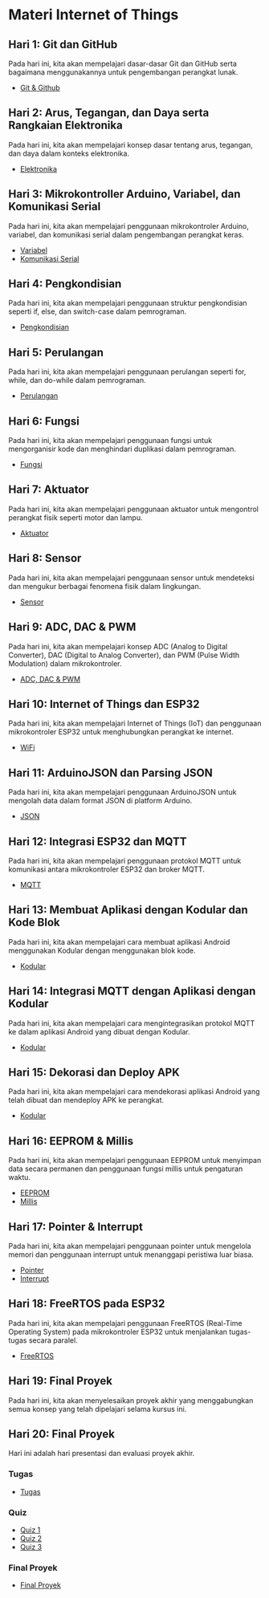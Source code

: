 # Materi Internet of Things

## Hari 1: Git dan GitHub
Pada hari ini, kita akan mempelajari dasar-dasar Git dan GitHub serta bagaimana menggunakannya untuk pengembangan perangkat lunak.

<ul>
<li><a href="https://github.com/Muhammad-Ikhwan-Fathulloh/Bootcamp-Internet-of-Things/tree/main/Git%26Github">Git & Github</a></li>
</ul>

## Hari 2: Arus, Tegangan, dan Daya serta Rangkaian Elektronika
Pada hari ini, kita akan mempelajari konsep dasar tentang arus, tegangan, dan daya dalam konteks elektronika.

<ul>
<li><a href="https://github.com/Muhammad-Ikhwan-Fathulloh/Bootcamp-Internet-of-Things/tree/main/Elektronika">Elektronika</a></li>
</ul>

## Hari 3: Mikrokontroller Arduino, Variabel, dan Komunikasi Serial
Pada hari ini, kita akan mempelajari penggunaan mikrokontroler Arduino, variabel, dan komunikasi serial dalam pengembangan perangkat keras.

<ul>
<li><a href="https://github.com/Muhammad-Ikhwan-Fathulloh/Bootcamp-Internet-of-Things/tree/main/Mikrokontroller/Variabel">Variabel</a></li>
<li><a href="https://github.com/Muhammad-Ikhwan-Fathulloh/Bootcamp-Internet-of-Things/tree/main/Mikrokontroller/KomunikasiSerial">Komunikasi Serial</a></li>
</ul>

## Hari 4: Pengkondisian
Pada hari ini, kita akan mempelajari penggunaan struktur pengkondisian seperti if, else, dan switch-case dalam pemrograman.

<ul>
<li><a href="https://github.com/Muhammad-Ikhwan-Fathulloh/Bootcamp-Internet-of-Things/tree/main/Mikrokontroller/Pengkondisian">Pengkondisian</a></li>
</ul>

## Hari 5: Perulangan
Pada hari ini, kita akan mempelajari penggunaan perulangan seperti for, while, dan do-while dalam pemrograman.

<ul>
<li><a href="https://github.com/Muhammad-Ikhwan-Fathulloh/Bootcamp-Internet-of-Things/tree/main/Mikrokontroller/Perulangan">Perulangan</a></li>
</ul>

## Hari 6: Fungsi
Pada hari ini, kita akan mempelajari penggunaan fungsi untuk mengorganisir kode dan menghindari duplikasi dalam pemrograman.

<ul>
<li><a href="https://github.com/Muhammad-Ikhwan-Fathulloh/Bootcamp-Internet-of-Things/tree/main/Mikrokontroller/Fungsi">Fungsi</a></li>
</ul>

## Hari 7: Aktuator
Pada hari ini, kita akan mempelajari penggunaan aktuator untuk mengontrol perangkat fisik seperti motor dan lampu.

<ul>
<li><a href="https://github.com/Muhammad-Ikhwan-Fathulloh/Bootcamp-Internet-of-Things/tree/main/Mikrokontroller/Aktuator">Aktuator</a></li>
</ul>

## Hari 8: Sensor
Pada hari ini, kita akan mempelajari penggunaan sensor untuk mendeteksi dan mengukur berbagai fenomena fisik dalam lingkungan.

<ul>
<li><a href="https://github.com/Muhammad-Ikhwan-Fathulloh/Bootcamp-Internet-of-Things/tree/main/Mikrokontroller/Sensor">Sensor</a></li>
</ul>

## Hari 9: ADC, DAC & PWM
Pada hari ini, kita akan mempelajari konsep ADC (Analog to Digital Converter), DAC (Digital to Analog Converter), dan PWM (Pulse Width Modulation) dalam mikrokontroler.

<ul>
<li><a href="https://github.com/Muhammad-Ikhwan-Fathulloh/Bootcamp-Internet-of-Things/tree/main/Mikrokontroller/ADC%26DAC%26PWM">ADC, DAC & PWM</a></li>
</ul>

## Hari 10: Internet of Things dan ESP32
Pada hari ini, kita akan mempelajari Internet of Things (IoT) dan penggunaan mikrokontroler ESP32 untuk menghubungkan perangkat ke internet.

<ul>
<li><a href="https://github.com/Muhammad-Ikhwan-Fathulloh/Bootcamp-Internet-of-Things/tree/main/ESP32/WiFi">WiFi</a></li>
</ul>

## Hari 11: ArduinoJSON dan Parsing JSON
Pada hari ini, kita akan mempelajari penggunaan ArduinoJSON untuk mengolah data dalam format JSON di platform Arduino.

<ul>
<li><a href="https://github.com/Muhammad-Ikhwan-Fathulloh/Bootcamp-Internet-of-Things/tree/main/ESP32/JSON">JSON</a></li>
</ul>

## Hari 12: Integrasi ESP32 dan MQTT
Pada hari ini, kita akan mempelajari penggunaan protokol MQTT untuk komunikasi antara mikrokontroler ESP32 dan broker MQTT.

<ul>
<li><a href="https://github.com/Muhammad-Ikhwan-Fathulloh/Bootcamp-Internet-of-Things/tree/main/ESP32/MQTT">MQTT</a></li>
</ul>

## Hari 13: Membuat Aplikasi dengan Kodular dan Kode Blok
Pada hari ini, kita akan mempelajari cara membuat aplikasi Android menggunakan Kodular dengan menggunakan blok kode.

<ul>
<li><a href="https://github.com/Muhammad-Ikhwan-Fathulloh/Bootcamp-Internet-of-Things/tree/main/Kodular">Kodular</a></li>
</ul>

## Hari 14: Integrasi MQTT dengan Aplikasi dengan Kodular
Pada hari ini, kita akan mempelajari cara mengintegrasikan protokol MQTT ke dalam aplikasi Android yang dibuat dengan Kodular.

<ul>
<li><a href="https://github.com/Muhammad-Ikhwan-Fathulloh/Bootcamp-Internet-of-Things/tree/main/Kodular">Kodular</a></li>
</ul>

## Hari 15: Dekorasi dan Deploy APK
Pada hari ini, kita akan mempelajari cara mendekorasi aplikasi Android yang telah dibuat dan mendeploy APK ke perangkat.

<ul>
<li><a href="https://github.com/Muhammad-Ikhwan-Fathulloh/Bootcamp-Internet-of-Things/tree/main/Kodular">Kodular</a></li>
</ul>

## Hari 16: EEPROM & Millis
Pada hari ini, kita akan mempelajari penggunaan EEPROM untuk menyimpan data secara permanen dan penggunaan fungsi millis untuk pengaturan waktu.

<ul>
<li><a href="https://github.com/Muhammad-Ikhwan-Fathulloh/Bootcamp-Internet-of-Things/tree/main/Mikrokontroller/EEPROM">EEPROM</a></li>
<li><a href="https://github.com/Muhammad-Ikhwan-Fathulloh/Bootcamp-Internet-of-Things/tree/main/Mikrokontroller/Millis">Millis</a></li>
</ul>

## Hari 17: Pointer & Interrupt
Pada hari ini, kita akan mempelajari penggunaan pointer untuk mengelola memori dan penggunaan interrupt untuk menanggapi peristiwa luar biasa.

<ul>
<li><a href="https://github.com/Muhammad-Ikhwan-Fathulloh/Bootcamp-Internet-of-Things/tree/main/Mikrokontroller/Pointer">Pointer</a></li>
<li><a href="https://github.com/Muhammad-Ikhwan-Fathulloh/Bootcamp-Internet-of-Things/tree/main/Mikrokontroller/Interrupt">Interrupt</a></li>
</ul>

## Hari 18: FreeRTOS pada ESP32
Pada hari ini, kita akan mempelajari penggunaan FreeRTOS (Real-Time Operating System) pada mikrokontroler ESP32 untuk menjalankan tugas-tugas secara paralel.

<ul>
<li><a href="https://github.com/Muhammad-Ikhwan-Fathulloh/Bootcamp-Internet-of-Things/tree/main/ESP32/FreeRTOS">FreeRTOS</a></li>
</ul>

## Hari 19: Final Proyek
Pada hari ini, kita akan menyelesaikan proyek akhir yang menggabungkan semua konsep yang telah dipelajari selama kursus ini.

## Hari 20: Final Proyek
Hari ini adalah hari presentasi dan evaluasi proyek akhir.

### Tugas
- [Tugas](Task/Task.md)

### Quiz
- [Quiz 1](Quiz/quiz1.md)
- [Quiz 2](Quiz/quiz2.md)
- [Quiz 3](Quiz/quiz3.md)

### Final Proyek
- [Final Proyek](FinalProyek/FinalProyek.md)